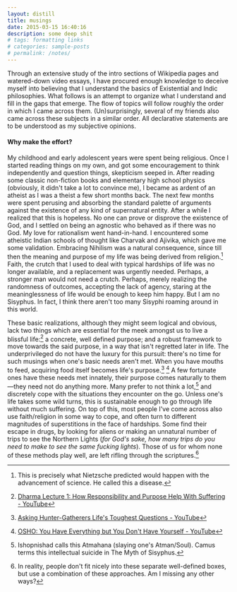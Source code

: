 ```yaml
---
layout: distill
title: musings
date: 2015-03-15 16:40:16
description: some deep shit
# tags: formatting links
# categories: sample-posts
# permalink: /notes/
---
```

Through an extensive study of the intro sections of Wikipedia pages and watered-down video essays, I have procured enough knowledge to deceive myself into believing that I understand the basics of Existential and Indic philosophies. What follows is an attempt to organize what I understand and fill in the gaps that emerge. The flow of topics will follow roughly the order in which I came across them. (Un)surprisingly, several of my friends also came across these subjects in a similar order. All declarative statements are to be understood as my subjective opinions. 

#### Why make the effort? 
My childhood and early adolescent years were spent being religious. Once I started reading things on my own, and got some encouragement to think independently and question things, skepticism seeped in. After reading some classic non-fiction books and elementary high school physics (obviously, it didn't take a lot to convince me), I became as ardent of an atheist as I was a theist a few short months back. The next few months were spent perusing and absorbing the standard palette of arguments against the existence of any kind of supernatural entity. After a while I realized that this is hopeless. No one can prove or disprove the existence of God, and I settled on being an agnostic who behaved as if there was no God. My love for rationalism went hand-in-hand. I encountered some atheistic Indian schools of thought like Charvak and Ajivika, which gave me some validation. Embracing Nihilism was a natural consequence, since till then the meaning and purpose of my life was being derived from religion.[^1] Faith, the crutch that I used to deal with typical hardships of life was no longer available, and a replacement was urgently needed. Perhaps, a stronger man would not need a crutch. Perhaps, merely realizing the randomness of outcomes, accepting the lack of agency, staring at the meaninglessness of life would be enough to keep him happy. But I am no Sisyphus. In fact, I think there aren't too many Sisyphi roaming around in this world. 

These basic realizations, although they might seem logical and obvious, lack two things which are essential for the meek amongst us to live a blissful life:[^2] a concrete, well defined purpose; and a robust framework to move towards the said purpose, in a way that isn't regretted later in life. The underprivileged do not have the luxury for this pursuit: there's no time for such musings when one's basic needs aren't met. When you have mouths to feed, acquiring food itself becomes life's purpose.[^3] [^4] A few fortunate ones have these needs met innately, their purpose comes naturally to them—they need not do anything more. Many prefer to not think a lot,[^5] and discretely cope with the situations they encounter on the go. Unless one's life takes some wild turns, this is sustainable enough to go through life without much suffering. On top of this, most people I've come across also use faith/religion in some way to cope, and often turn to different magnitudes of superstitions in the face of hardships. Some find their escape in drugs, by looking for aliens or making an unnatural number of trips to see the Northern Lights (_for God's sake, how many trips do you need to make to see the same fucking lights_). Those of us for whom none of these methods play well, are left rifling through the scriptures.[^6]

[^1]: This is precisely what Nietzsche predicted would happen with the advancement of science. He called this a disease. 
[^2]: [Dharma Lecture 1: How Responsibility and Purpose Help With Suffering - YouTube](https://www.youtube.com/watch?v=APMt3dO96Js)
[^3]: [Asking Hunter-Gatherers Life's Toughest Questions - YouTube](https://www.youtube.com/watch?v=TAGjuRwx_Y8)
[^4]: [OSHO: You Have Everything but You Don't Have Yourself - YouTube](https://www.youtube.com/watch?v=Zo_P2rbEtwo)
[^5]: Ishopnishad calls this Atmahana (slaying one's Atman/Soul). Camus terms this intellectual suicide in The Myth of Sisyphus.
[^6]: In reality, people don't fit nicely into these separate well-defined boxes, but use a combination of these approaches. Am I missing any other ways?